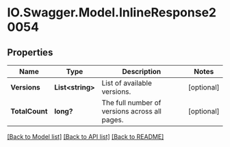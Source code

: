 # IO.Swagger.Model.InlineResponse20054
## Properties

Name | Type | Description | Notes
------------ | ------------- | ------------- | -------------
**Versions** | **List&lt;string&gt;** | List of available versions. | [optional] 
**TotalCount** | **long?** | The full number of versions across all pages. | [optional] 

[[Back to Model list]](../README.md#documentation-for-models) [[Back to API list]](../README.md#documentation-for-api-endpoints) [[Back to README]](../README.md)

